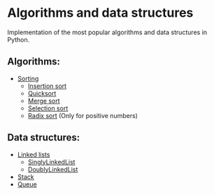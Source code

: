 # Algorithms and data structures

Implementation of the most popular algorithms and data structures in Python.

## Algorithms:

-   [Sorting](algorithms/sorting/)
    -   [Insertion sort](algorithms/sorting/insertion_sort/insertion_sort.py)
    -   [Quicksort](algorithms/sorting/quicksort/quicksort.py)
    -   [Merge sort](algorithms/sorting/merge_sort/merge_sort.py)
    -   [Selection sort](algorithms/sorting/selection_sort/selection_sort.py)
    -   [Radix sort](algorithms/sorting/radix_sort/radix_sort.py) (Only for positive numbers)

## Data structures:

-   [Linked lists](data_structures/linked_lists/)
    -   [SinglyLinkedList](data_structures/linked_lists/singly_linked_list/singly_linked_list.py)
    -   [DoublyLinkedList](data_structures/linked_lists/doubly_linked_list/doubly_linked_list.py)
-   [Stack](data_structures/stack/stack.py)
-   [Queue](data_structures/queue/queue.py)
